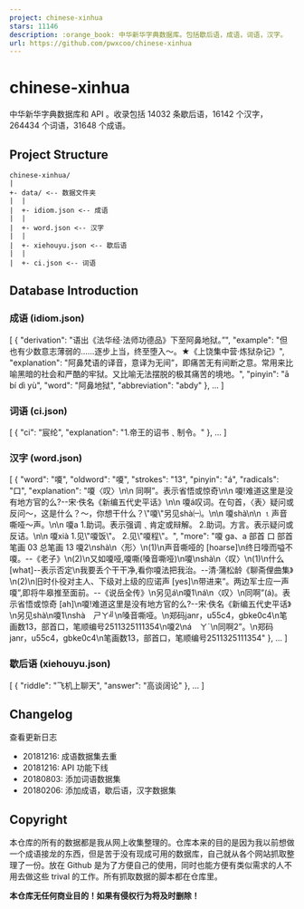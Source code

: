 ```yaml
---
project: chinese-xinhua
stars: 11146
description: :orange_book: 中华新华字典数据库。包括歇后语，成语，词语，汉字。
url: https://github.com/pwxcoo/chinese-xinhua
---
```


chinese-xinhua
==============

中华新华字典数据库和 API 。收录包括 14032 条歇后语，16142 个汉字，264434 个词语，31648 个成语。

Project Structure
-----------------

```
chinese-xinhua/
|
+- data/ <-- 数据文件夹
|  |
|  +- idiom.json <-- 成语
|  |
|  +- word.json <-- 汉字
|  |
|  +- xiehouyu.json <-- 歇后语
|  |
|  +- ci.json <-- 词语
```

Database Introduction
---------------------

### 成语 (idiom.json)

\[
    {
        "derivation": "语出《法华经·法师功德品》下至阿鼻地狱。”",
        "example": "但也有少数意志薄弱的……逐步上当，终至堕入～。★《上饶集中营·炼狱杂记》",
        "explanation": "阿鼻梵语的译音，意译为无间”，即痛苦无有间断之意。常用来比喻黑暗的社会和严酷的牢狱。又比喻无法摆脱的极其痛苦的境地。",
        "pinyin": "ā bí dì yù",
        "word": "阿鼻地狱",
        "abbreviation": "abdy"
    },
    ...
\]

### 词语 (ci.json)

\[
    { 
        "ci": "宸纶", 
        "explanation": "1.帝王的诏书﹑制令。" 
    },
    ...
\]

### 汉字 (word.json)

\[
    {
        "word": "嗄",
        "oldword": "嗄",
        "strokes": "13",
        "pinyin": "á",
        "radicals": "口",
        "explanation": "嗄〈叹〉\\n\\n 同啊”。表示省悟或惊奇\\n\\n 嗄!难道这里是没有地方官的么?--宋·佚名《新编五代史平话》\\n\\n 嗄á叹词。在句首，〈表〉疑问或反问～，这是什么？～，你想干什么？\\"嗄\\"另见shà㈠。\\n\\n 嗄shà\\n\\n ⒈声音嘶哑～声。\\n\\n 嗄a 1.助词。表示强调﹑肯定或辩解。 2.助词。方言。表示疑问或反诘。\\n\\n 嗄xià 1.见\\"嗄饭\\"。 2.见\\"嗄程\\"。",
        "more": "嗄 ga、a 部首 口 部首笔画 03 总笔画 13  嗄2\\nshà\\n〈形〉\\n(1)\\n声音嘶哑的 \[hoarse\]\\n终日嚎而嗌不嗄。--《老子》\\n(2)\\n又如嗄哑,嗄嘶(嗓音嘶哑)\\n嗄\\nshà\\n〈叹〉\\n(1)\\n什么 \[what\]--表示否定\\n我要丢个干干净,看你嗄法把我治。--清·蒲松龄《聊斋俚曲集》\\n(2)\\n旧时仆役对主人、下级对上级的应诺声 \[yes\]\\n带进来”。两边军士应一声嗄”,即将牛皋推至面前。--《说岳全传》\\n另见á\\n嗄1\\ná\\n〈叹〉\\n同啊”(á)。表示省悟或惊奇 \[ah\]\\n嗄!难道这里是没有地方官的么?--宋·佚名《新编五代史平话》\\n另见shà\\n嗄1\\nshà　ㄕㄚ╝\\n嗓音嘶哑。\\n郑码janr，u55c4，gbke0c4\\n笔画数13，部首口，笔顺编号2511325111354\\n嗄2\\ná　ㄚˊ\\n同啊2”。\\n郑码janr，u55c4，gbke0c4\\n笔画数13，部首口，笔顺编号2511325111354"
    },
    ... 
\]

### 歇后语 (xiehouyu.json)

\[
    {
        "riddle": "飞机上聊天",
        "answer": "高谈阔论"
    },
    ...
\]

Changelog
---------

查看更新日志

-   20181216: 成语数据集去重
-   20181216: API 功能下线
-   20180803: 添加词语数据集
-   20180206: 添加成语，歇后语，汉字数据集

Copyright
---------

本仓库的所有的数据都是我从网上收集整理的。仓库本来的目的是因为我以前想做一个成语接龙的东西，但是苦于没有现成可用的数据库，自己就从各个网站抓取整理了一份。放在 Github 是为了方便自己的使用，同时也能方便有类似需求的人不用去做这些 trival 的工作。所有抓取数据的脚本都在仓库里。

**本仓库无任何商业目的！如果有侵权行为将及时删除！**
